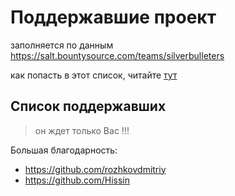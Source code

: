 ﻿# Поддержавшие проект

заполняется по данным https://salt.bountysource.com/teams/silverbulleters

как попасть в этот список, читайте [тут](./DONATIONS.md)

## Список поддержавших

> он ждет только Вас !!!

Большая благодарность:

* https://github.com/rozhkovdmitriy
* https://github.com/Hissin
